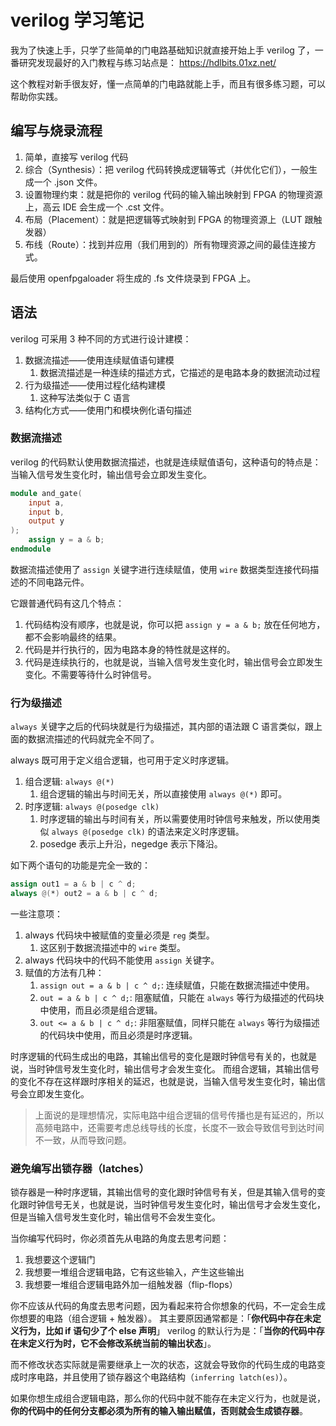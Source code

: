 # verilog 学习笔记

我为了快速上手，只学了些简单的门电路基础知识就直接开始上手 verilog 了，一番研究发现最好的入门教程与练习站点是： https://hdlbits.01xz.net/

这个教程对新手很友好，懂一点简单的门电路就能上手，而且有很多练习题，可以帮助你实践。

## 编写与烧录流程

1. 简单，直接写 verilog 代码
1. 综合（Synthesis）：把 verilog 代码转换成逻辑等式（并优化它们），一般生成一个 .json 文件。
1. 设置物理约束：就是把你的 verilog 代码的输入输出映射到 FPGA 的物理资源上，高云 IDE 会生成一个 .cst 文件。
1. 布局（Placement）：就是把逻辑等式映射到 FPGA 的物理资源上（LUT 跟触发器）
1. 布线（Route）：找到并应用（我们用到的）所有物理资源之间的最佳连接方式。

最后使用 openfpgaloader 将生成的 .fs 文件烧录到 FPGA 上。

## 语法

verilog 可采用 3 种不同的方式进行设计建模：

1. 数据流描述——使用连续赋值语句建模
    1. 数据流描述是一种连续的描述方式，它描述的是电路本身的数据流动过程
1. 行为级描述——使用过程化结构建模
    1. 这种写法类似于 C 语言
3. 结构化方式——使用门和模块例化语句描述

### 数据流描述

verilog 的代码默认使用数据流描述，也就是连续赋值语句，这种语句的特点是：当输入信号发生变化时，输出信号会立即发生变化。

```verilog
module and_gate(
    input a,
    input b,
    output y
);
    assign y = a & b;
endmodule
```

数据流描述使用了 `assign` 关键字进行连续赋值，使用 `wire` 数据类型连接代码描述的不同电路元件。

它跟普通代码有这几个特点：

1. 代码结构没有顺序，也就是说，你可以把 `assign y = a & b;` 放在任何地方，都不会影响最终的结果。
2. 代码是并行执行的，因为电路本身的特性就是这样的。
3. 代码是连续执行的，也就是说，当输入信号发生变化时，输出信号会立即发生变化。不需要等待什么时钟信号。

### 行为级描述

`always` 关键字之后的代码块就是行为级描述，其内部的语法跟 C 语言类似，跟上面的数据流描述的代码就完全不同了。

always 既可用于定义组合逻辑，也可用于定义时序逻辑。

1. 组合逻辑: `always @(*)`
    1. 组合逻辑的输出与时间无关，所以直接使用 `always @(*)` 即可。
1. 时序逻辑:  `always @(posedge clk)`
    1. 时序逻辑的输出与时间有关，所以需要使用时钟信号来触发，所以使用类似 `always @(posedge clk)` 的语法来定义时序逻辑。
    1. posedge 表示上升沿，negedge 表示下降沿。

如下两个语句的功能是完全一致的：

```verilog
assign out1 = a & b | c ^ d;
always @(*) out2 = a & b | c ^ d;
```

一些注意项：

1. always 代码块中被赋值的变量必须是 `reg` 类型。
    1. 这区别于数据流描述中的 `wire` 类型。
1. always 代码块中的代码不能使用 `assign` 关键字。
1. 赋值的方法有几种：
    1. `assign out = a & b | c ^ d;`: 连续赋值，只能在数据流描述中使用。
    1. `out = a & b | c ^ d;`: 阻塞赋值，只能在 `always` 等行为级描述的代码块中使用，而且必须是组合逻辑。
    1. `out <= a & b | c ^ d;`: 非阻塞赋值，同样只能在 `always` 等行为级描述的代码块中使用，而且必须是时序逻辑。

时序逻辑的代码生成出的电路，其输出信号的变化是跟时钟信号有关的，也就是说，当时钟信号发生变化时，输出信号才会发生变化。
而组合逻辑，其输出信号的变化不存在这样跟时序相关的延迟，也就是说，当输入信号发生变化时，输出信号会立即发生变化。

> 上面说的是理想情况，实际电路中组合逻辑的信号传播也是有延迟的，所以高频电路中，还需要考虑总线导线的长度，长度不一致会导致信号到达时间不一致，从而导致问题。

### 避免编写出锁存器（latches）

锁存器是一种时序逻辑，其输出信号的变化跟时钟信号有关，但是其输入信号的变化跟时钟信号无关，也就是说，当时钟信号发生变化时，输出信号才会发生变化，但是当输入信号发生变化时，输出信号不会发生变化。

当你编写代码时，你必须首先从电路的角度去思考问题：

1. 我想要这个逻辑门
1. 我想要一堆组合逻辑电路，它有这些输入，产生这些输出
1. 我想要一堆组合逻辑电路外加一组触发器（flip-flops）

你不应该从代码的角度去思考问题，因为看起来符合你想象的代码，不一定会生成你想要的电路（组合逻辑 + 触发器）。
其主要原因通常都是：「**你代码中存在未定义行为，比如 if 语句少了个 else 声明**」
verilog 的默认行为是：「**当你的代码中存在未定义行为时，它不会修改系统当前的输出状态**」。

而不修改状态实际就是需要继承上一次的状态，这就会导致你的代码生成的电路变成时序电路，并且使用了锁存器这个电路结构（`inferring latch(es)`）。

如果你想生成组合逻辑电路，那么你的代码中就不能存在未定义行为，也就是说，**你的代码中的任何分支都必须为所有的输入输出赋值，否则就会生成锁存器**。


